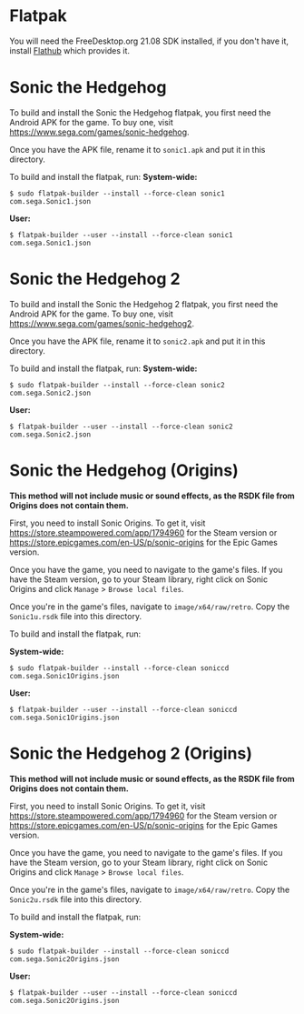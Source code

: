 # Flatpak

You will need the FreeDesktop.org 21.08 SDK installed, if you don't have it,
install [Flathub](https://flathub.org/) which provides it.

# Sonic the Hedgehog

To build and install the Sonic the Hedgehog flatpak, you first need the Android
APK for the game. To buy one, visit https://www.sega.com/games/sonic-hedgehog.

Once you have the APK file, rename it to `sonic1.apk` and put it in this
directory.

To build and install the flatpak, run:
**System-wide:**
```
$ sudo flatpak-builder --install --force-clean sonic1 com.sega.Sonic1.json
```
**User:**
```
$ flatpak-builder --user --install --force-clean sonic1 com.sega.Sonic1.json
```

# Sonic the Hedgehog 2

To build and install the Sonic the Hedgehog 2 flatpak, you first need the Android
APK for the game. To buy one, visit https://www.sega.com/games/sonic-hedgehog2.

Once you have the APK file, rename it to `sonic2.apk` and put it in this
directory.

To build and install the flatpak, run:
**System-wide:**
```
$ sudo flatpak-builder --install --force-clean sonic2 com.sega.Sonic2.json
```
**User:**
```
$ flatpak-builder --user --install --force-clean sonic2 com.sega.Sonic2.json
```

# Sonic the Hedgehog (Origins)

**This method will not include music or sound effects, as the RSDK
file from Origins does not contain them.**

First, you need to install Sonic Origins.
To get it, visit https://store.steampowered.com/app/1794960 for the Steam version or https://store.epicgames.com/en-US/p/sonic-origins for the Epic Games version.

Once you have the game, you need to navigate to the game's files.
If you have the Steam version, go to your Steam library, right click on Sonic Origins and click `Manage` > `Browse local files`.

Once you're in the game's files, navigate to `image/x64/raw/retro`. Copy the `Sonic1u.rsdk` file into this directory.

To build and install the flatpak, run:

**System-wide:**
```
$ sudo flatpak-builder --install --force-clean soniccd com.sega.Sonic1Origins.json
```
**User:**
```
$ flatpak-builder --user --install --force-clean soniccd com.sega.Sonic1Origins.json
```

# Sonic the Hedgehog 2 (Origins)

**This method will not include music or sound effects, as the RSDK
file from Origins does not contain them.**

First, you need to install Sonic Origins.
To get it, visit https://store.steampowered.com/app/1794960 for the Steam version or https://store.epicgames.com/en-US/p/sonic-origins for the Epic Games version.

Once you have the game, you need to navigate to the game's files.
If you have the Steam version, go to your Steam library, right click on Sonic Origins and click `Manage` > `Browse local files`.

Once you're in the game's files, navigate to `image/x64/raw/retro`. Copy the `Sonic2u.rsdk` file into this directory.

To build and install the flatpak, run:

**System-wide:**
```
$ sudo flatpak-builder --install --force-clean soniccd com.sega.Sonic2Origins.json
```
**User:**
```
$ flatpak-builder --user --install --force-clean soniccd com.sega.Sonic2Origins.json
```